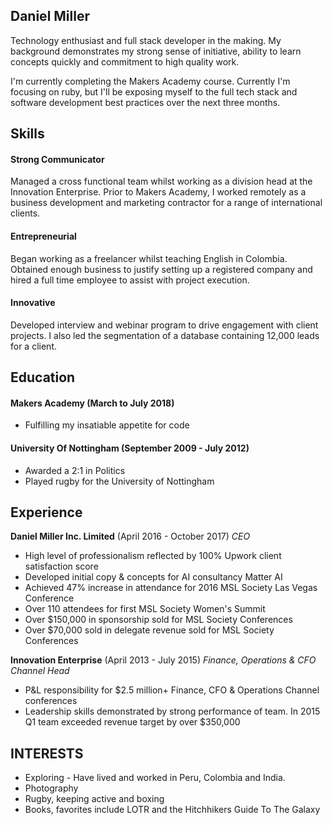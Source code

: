 
## Daniel Miller

Technology enthusiast and full stack developer in the making. My background demonstrates my strong sense of initiative, ability to learn concepts quickly and commitment to high quality work. 

I'm currently completing the Makers Academy course. Currently I'm focusing on ruby, but I'll be exposing myself to the full tech stack and software development best practices over the next three months. 

## Skills

#### Strong Communicator
Managed a cross functional team whilst working as a division head at the Innovation Enterprise. Prior to Makers Academy, I worked remotely as a business development and marketing contractor for a range of international clients. 
#### Entrepreneurial 
Began working as a freelancer whilst teaching English in Colombia. Obtained enough business to justify setting up a registered company and hired a full time employee to assist with project execution. 
#### Innovative 
Developed interview and webinar program to drive engagement with client projects. I also led the segmentation of a database containing 12,000 leads for a client. 

## Education

#### Makers Academy (March to July 2018)
 - Fulfilling my insatiable appetite for code

#### University Of Nottingham (September 2009 - July 2012)
 - Awarded a 2:1 in Politics
 - Played rugby for the University of Nottingham

## Experience

**Daniel Miller Inc. Limited** (April 2016 - October 2017)
*CEO*
 - High level of professionalism reflected by 100% Upwork client satisfaction score
 - Developed initial copy & concepts for AI consultancy Matter AI
 - Achieved 47% increase in attendance for 2016 MSL Society Las Vegas Conference
 - Over 110 attendees for first MSL Society Women's Summit
 - Over $150,000 in sponsorship sold for MSL Society Conferences
 - Over $70,000 sold in delegate revenue sold for MSL Society Conferences

**Innovation Enterprise** (April 2013 - July 2015)
*Finance, Operations & CFO Channel Head*
 - P&L responsibility for $2.5 million+ Finance, CFO & Operations Channel conferences
 - Leadership skills demonstrated by strong performance of team. In 2015 Q1 team exceeded revenue target by over $350,000
 
## INTERESTS
 - Exploring - Have lived and worked in Peru, Colombia and India. 
 - Photography
 - Rugby, keeping active and boxing
 - Books, favorites include LOTR and the Hitchhikers Guide To The Galaxy 
 
